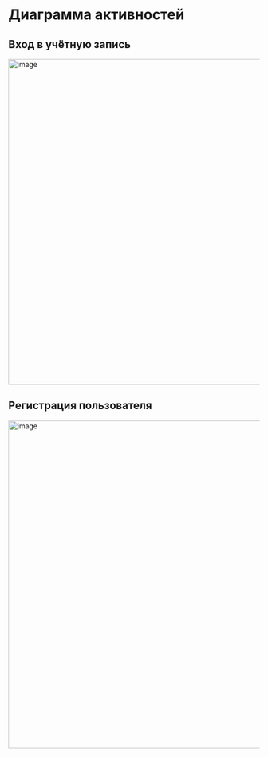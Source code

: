 # Диаграмма активностей

## Вход в учётную запись 
<img width="647" height="652" alt="image" src="https://github.com/user-attachments/assets/ac3394b9-4975-4f22-bc8f-02c317cb45f8" />

## Регистрация пользователя
<img width="595" height="656" alt="image" src="https://github.com/user-attachments/assets/97739a83-2aab-4962-8cd1-167c018af0ec" />

